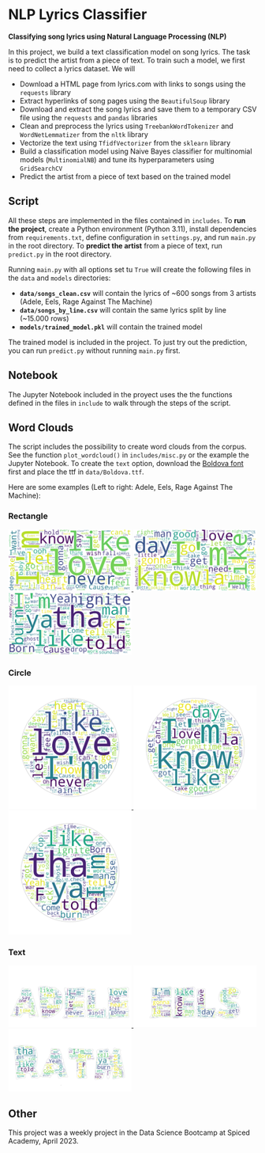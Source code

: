 # NLP Lyrics Classifier

**Classifying song lyrics using Natural Language Processing (NLP)**

In this project, we build a text classification model on song lyrics. The task is to predict the artist from a piece of text. To train such a model, we first need to collect a lyrics dataset. We will

- Download a HTML page from lyrics.com with links to songs using the `requests` library
- Extract hyperlinks of song pages using the `BeautifulSoup` library
- Download and extract the song lyrics and save them to a temporary CSV file using the `requests` and `pandas` libraries
- Clean and preprocess the lyrics using `TreebankWordTokenizer` and `WordNetLemmatizer` from the `nltk` library
- Vectorize the text using `TfidfVectorizer` from the `sklearn` library
- Build a classification model using Naive Bayes classifier for multinomial models (`MultinomialNB`) and tune its hyperparameters using `GridSearchCV`
- Predict the artist from a piece of text based on the trained model

## Script

All these steps are implemented in the files contained in `includes`. To **run the project**, create a Python environment (Python 3.11), install dependencies from `requirements.txt`, define configuration in `settings.py`, and run `main.py` in the root directory. To **predict the artist** from a piece of text, run `predict.py` in the root directory.

Running `main.py` with all options set tu `True` will create the following files in the `data` and `models` directories:

- **`data/songs_clean.csv`** will contain the lyrics of ~600 songs from 3 artists (Adele, Eels, Rage Against The Machine)
- **`data/songs_by_line.csv`** will contain the same lyrics split by line (~15.000 rows)
- **`models/trained_model.pkl`** will contain the trained model

The trained model is included in the project. To just try out the prediction, you can run `predict.py` without running `main.py` first.

## Notebook

The Jupyter Notebook included in the proyect uses the the functions defined in the files in `include` to walk through the steps of the script.

## Word Clouds

The script includes the possibility to create word clouds from the corpus. See the function `plot_wordcloud()` in `includes/misc.py` or the example the Jupyter Notebook. To create the `text` option, download the [Boldova font](https://www.cufonfonts.com/font/boldova) first and place the ttf in `data/Boldova.ttf`.

Here are some examples (Left to right: Adele, Eels, Rage Against The Machine):

### Rectangle

<p float="left">
  <a href="https://github.com/yotkadata/lyrics-classifier-nlp/blob/main/wordclouds/wordcloud-Adele-rect.png">
    <img src="https://github.com/yotkadata/lyrics-classifier-nlp/blob/main/wordclouds/wordcloud-Adele-rect.png?raw=true" width="250" />
  </a>
  <a href="https://github.com/yotkadata/lyrics-classifier-nlp/blob/main/wordclouds/wordcloud-Eels-rect.png">
    <img src="https://github.com/yotkadata/lyrics-classifier-nlp/blob/main/wordclouds/wordcloud-Eels-rect.png?raw=true" width="250" />
  </a>
  <a href="https://github.com/yotkadata/lyrics-classifier-nlp/blob/main/wordclouds/wordcloud-ratm-rect.png">
    <img src="https://github.com/yotkadata/lyrics-classifier-nlp/blob/main/wordclouds/wordcloud-ratm-rect.png?raw=true" width="250" />
  </a>
</p>

### Circle

<p float="left">
  <a href="https://github.com/yotkadata/lyrics-classifier-nlp/blob/main/wordclouds/wordcloud-Adele-circle.png">
    <img src="https://github.com/yotkadata/lyrics-classifier-nlp/blob/main/wordclouds/wordcloud-Adele-circle.png?raw=true" width="250" />
  </a>
  <a href="https://github.com/yotkadata/lyrics-classifier-nlp/blob/main/wordclouds/wordcloud-Eels-circle.png">
    <img src="https://github.com/yotkadata/lyrics-classifier-nlp/blob/main/wordclouds/wordcloud-Eels-circle.png?raw=true" width="250" />
  </a>
  <a href="https://github.com/yotkadata/lyrics-classifier-nlp/blob/main/wordclouds/wordcloud-ratm-circle.png">
    <img src="https://github.com/yotkadata/lyrics-classifier-nlp/blob/main/wordclouds/wordcloud-ratm-circle.png?raw=true" width="250" />
  </a>
</p>

### Text

<p float="left">
  <a href="https://github.com/yotkadata/lyrics-classifier-nlp/blob/main/wordclouds/wordcloud-Adele-text.png">
    <img src="https://github.com/yotkadata/lyrics-classifier-nlp/blob/main/wordclouds/wordcloud-Adele-text.png?raw=true" width="250" />
  </a>
  <a href="https://github.com/yotkadata/lyrics-classifier-nlp/blob/main/wordclouds/wordcloud-Eels-text.png">
    <img src="https://github.com/yotkadata/lyrics-classifier-nlp/blob/main/wordclouds/wordcloud-Eels-text.png?raw=true" width="250" />
  </a>
  <a href="https://github.com/yotkadata/lyrics-classifier-nlp/blob/main/wordclouds/wordcloud-ratm-text.png">
    <img src="https://github.com/yotkadata/lyrics-classifier-nlp/blob/main/wordclouds/wordcloud-ratm-text.png?raw=true" width="250" />
  </a>
</p>

## Other

This project was a weekly project in the Data Science Bootcamp at Spiced Academy, April 2023.
